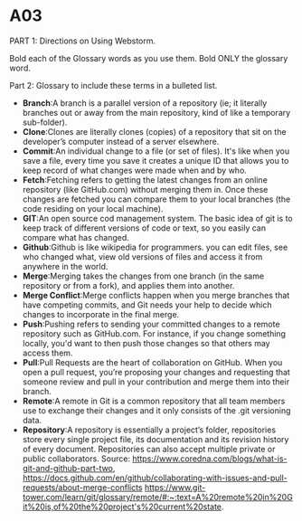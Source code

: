 # A03
PART 1: Directions on Using Webstorm.

Bold each of the Glossary words as you use them.  Bold ONLY the glossary word.

 

Part 2: Glossary to include these terms in a bulleted list.

* **Branch**:A branch is a parallel version of a repository (ie; it literally branches out or away from the main repository, kind of like a temporary sub-folder). 
* **Clone**:Clones are literally clones (copies) of a repository that sit on the developer’s computer instead of a server elsewhere.  
* **Commit**:An individual change to a file (or set of files). It's like when you save a file, every time you save it creates a unique ID that allows you to keep record of what changes were made when and by who. 
* **Fetch**:Fetching refers to getting the latest changes from an online repository (like GitHub.com) without merging them in. Once these changes are fetched you can compare them to your local branches (the code residing on your local machine).  
* **GIT**:An open source cod management system. The basic idea of git is to keep track of different versions of code or text, so you easily can compare what has changed. 
* **Github**:Github is like wikipedia for programmers. you can edit files, see who changed what, view old versions of files and access it from anywhere in the world. 
* **Merge**:Merging takes the changes from one branch (in the same repository or from a fork), and applies them into another.  
* **Merge Conflict**:Merge conflicts happen when you merge branches that have competing commits, and Git needs your help to decide which changes to incorporate in the final merge.  
* **Push**:Pushing refers to sending your committed changes to a remote repository such as GitHub.com. For instance, if you change something locally, you'd want to then push those changes so that others may access them.  
* **Pull**:Pull Requests are the heart of collaboration on GitHub. When you open a pull request, you’re proposing your changes and requesting that someone review and pull in your contribution and merge them into their branch.  
* **Remote**:A remote in Git is a common repository that all team members use to exchange their changes and it only consists of the .git versioning data.  
* **Repository**:A repository is essentially a project’s folder, repositories store every single project file, its documentation and its revision history of every document. Repositories can also accept multiple private or public collaborators.
Source: https://www.coredna.com/blogs/what-is-git-and-github-part-two,
https://docs.github.com/en/github/collaborating-with-issues-and-pull-requests/about-merge-conflicts
https://www.git-tower.com/learn/git/glossary/remote/#:~:text=A%20remote%20in%20Git%20is,of%20the%20project's%20current%20state.
